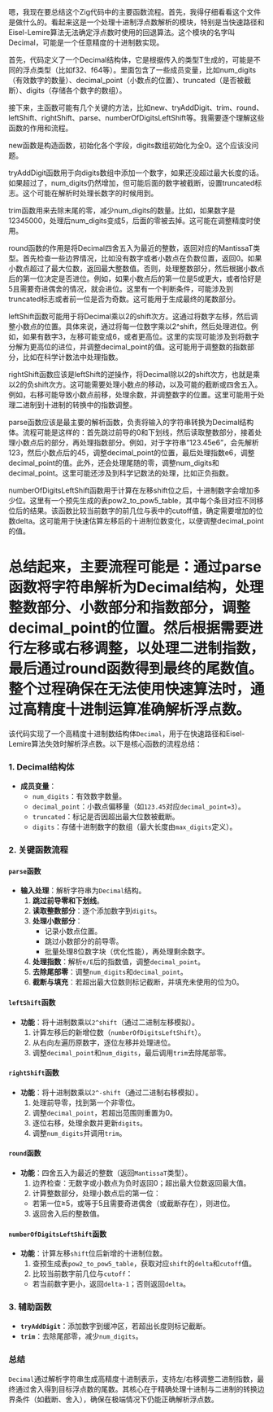 嗯，我现在要总结这个Zig代码中的主要函数流程。首先，我得仔细看看这个文件是做什么的。看起来这是一个处理十进制浮点数解析的模块，特别是当快速路径和Eisel-Lemire算法无法确定浮点数时使用的回退算法。这个模块的名字叫Decimal，可能是一个任意精度的十进制数实现。

首先，代码定义了一个Decimal结构体，它是根据传入的类型T生成的，可能是不同的浮点类型（比如f32、f64等）。里面包含了一些成员变量，比如num_digits（有效数字的数量）、decimal_point（小数点的位置）、truncated（是否被截断）、digits（存储各个数字的数组）。

接下来，主函数可能有几个关键的方法，比如new、tryAddDigit、trim、round、leftShift、rightShift、parse、numberOfDigitsLeftShift等。我需要逐个理解这些函数的作用和流程。

new函数是构造函数，初始化各个字段，digits数组初始化为全0。这个应该没问题。

tryAddDigit函数用于向digits数组中添加一个数字，如果还没超过最大长度的话。如果超过了，num_digits仍然增加，但可能后面的数字被截断，设置truncated标志。这个可能在解析时处理长数字的时候用到。

trim函数用来去除末尾的零，减少num_digits的数量。比如，如果数字是12345000，处理后num_digits变成5，后面的零被去掉。这可能在调整精度时使用。

round函数的作用是将Decimal四舍五入为最近的整数，返回对应的MantissaT类型。首先检查一些边界情况，比如没有数字或者小数点在负数位置，返回0。如果小数点超过了最大位数，返回最大整数值。否则，处理整数部分，然后根据小数点后的第一位决定是否进位。例如，如果小数点后的第一位是5或更大，或者恰好是5且需要奇进偶舍的情况，就会进位。这里有一个判断条件，可能涉及到truncated标志或者前一位是否为奇数。这可能用于生成最终的尾数部分。

leftShift函数可能用于将Decimal乘以2的shift次方。这通过将数字左移，然后调整小数点的位置。具体来说，通过将每一位数字乘以2^shift，然后处理进位。例如，如果有数字3，左移可能变成6，或者更高位。这里的实现可能涉及到将数字分解为更高位的进位，并调整decimal_point的值。这可能用于调整数的指数部分，比如在科学计数法中处理指数。

rightShift函数应该是leftShift的逆操作，将Decimal除以2的shift次方，也就是乘以2的负shift次方。这可能需要处理小数点的移动，以及可能的截断或四舍五入。例如，右移可能导致小数点前移，处理余数，并调整数字的位置。这里可能用于处理二进制到十进制的转换中的指数调整。

parse函数应该是最主要的解析函数，负责将输入的字符串转换为Decimal结构体。流程可能是这样的：首先跳过前导的0和下划线，然后读取整数部分，接着处理小数点后的部分，再处理指数部分。例如，对于字符串“123.45e6”，会先解析123，然后小数点后的45，调整decimal_point的位置，最后处理指数e6，调整decimal_point的值。此外，还会处理尾随的零，调整num_digits和decimal_point。这里可能还涉及到科学记数法的处理，比如正负指数。

numberOfDigitsLeftShift函数用于计算在左移shift位之后，十进制数字会增加多少位。这里有一个预先生成的表pow2_to_pow5_table，其中每个条目对应不同移位后的结果。该函数比较当前数字的前几位与表中的cutoff值，确定需要增加的位数delta。这可能用于快速估算左移后的十进制位数变化，以便调整decimal_point的值。

总结起来，主要流程可能是：通过parse函数将字符串解析为Decimal结构，处理整数部分、小数部分和指数部分，调整decimal_point的位置。然后根据需要进行左移或右移调整，以处理二进制指数，最后通过round函数得到最终的尾数值。整个过程确保在无法使用快速算法时，通过高精度十进制运算准确解析浮点数。
================================================
该代码实现了一个高精度十进制数结构体`Decimal`，用于在快速路径和Eisel-Lemire算法失效时解析浮点数。以下是核心函数的流程总结：

### 1. **Decimal结构体**
- **成员变量**：
  - `num_digits`：有效数字数量。
  - `decimal_point`：小数点偏移量（如`123.45`对应`decimal_point=3`）。
  - `truncated`：标记是否因超出最大位数被截断。
  - `digits`：存储十进制数字的数组（最大长度由`max_digits`定义）。

### 2. **关键函数流程**
#### **`parse`函数**
- **输入处理**：解析字符串为`Decimal`结构。
  1. **跳过前导零和下划线**。
  2. **读取整数部分**：逐个添加数字到`digits`。
  3. **处理小数部分**：
     - 记录小数点位置。
     - 跳过小数部分的前导零。
     - 批量处理8位数字块（优化性能），再处理剩余数字。
  4. **处理指数**：解析`e/E`后的指数值，调整`decimal_point`。
  5. **去除尾部零**：调整`num_digits`和`decimal_point`。
  6. **截断与填充**：若超出最大位数则标记截断，并填充未使用的位为0。

#### **`leftShift`函数**
- **功能**：将十进制数乘以`2^shift`（通过二进制左移模拟）。
  1. 计算左移后的新增位数（`numberOfDigitsLeftShift`）。
  2. 从右向左遍历原数字，逐位左移并处理进位。
  3. 调整`decimal_point`和`num_digits`，最后调用`trim`去除尾部零。

#### **`rightShift`函数**
- **功能**：将十进制数乘以`2^-shift`（通过二进制右移模拟）。
  1. 处理前导零，找到第一个非零位。
  2. 调整`decimal_point`，若超出范围则重置为0。
  3. 逐位右移，处理余数并更新`digits`。
  4. 调整`num_digits`并调用`trim`。

#### **`round`函数**
- **功能**：四舍五入为最近的整数（返回`MantissaT`类型）。
  1. 边界检查：无数字或小数点为负时返回0；超出最大位数返回最大值。
  2. 计算整数部分，处理小数点后的第一位：
    - 若第一位≥5，或等于5且需要奇进偶舍（或截断存在），则进位。
  3. 返回舍入后的整数值。

#### **`numberOfDigitsLeftShift`函数**
- **功能**：计算左移`shift`位后新增的十进制位数。
  1. 查预生成表`pow2_to_pow5_table`，获取对应`shift`的`delta`和`cutoff`值。
  2. 比较当前数字前几位与`cutoff`：
    - 若当前数字更小，返回`delta-1`；否则返回`delta`。

### 3. **辅助函数**
- **`tryAddDigit`**：添加数字到缓冲区，若超出长度则标记截断。
- **`trim`**：去除尾部零，减少`num_digits`。

### 总结
`Decimal`通过解析字符串生成高精度十进制表示，支持左/右移调整二进制指数，最终通过舍入得到目标浮点数的尾数。其核心在于精确处理十进制与二进制的转换边界条件（如截断、舍入），确保在极端情况下仍能正确解析浮点数。